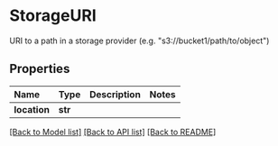 # StorageURI

URI to a path in a storage provider \(e.g. \"s3://bucket1/path/to/object\"\)

## Properties

| Name | Type | Description | Notes |
| :--- | :--- | :--- | :--- |
| **location** | **str** |  |  |

[\[Back to Model list\]](../#documentation-for-models) [\[Back to API list\]](../#documentation-for-api-endpoints) [\[Back to README\]](../)

